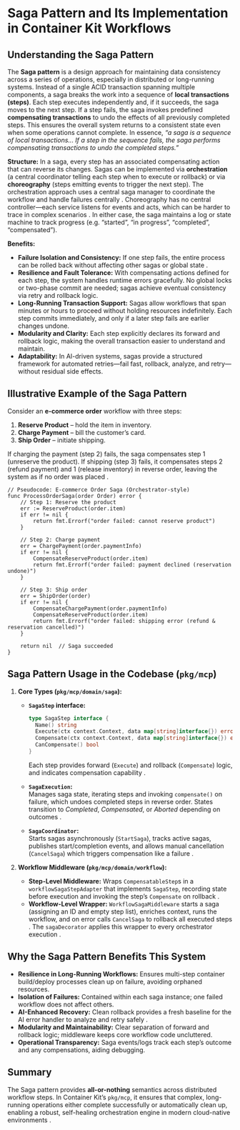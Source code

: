 # Saga Pattern and Its Implementation in Container Kit Workflows

## Understanding the Saga Pattern

The **Saga pattern** is a design approach for maintaining data consistency across a series of operations, especially in distributed or long-running systems. Instead of a single ACID transaction spanning multiple components, a saga breaks the work into a sequence of **local transactions (steps)**. Each step executes independently and, if it succeeds, the saga moves to the next step. If a step fails, the saga invokes predefined **compensating transactions** to undo the effects of all previously completed steps. This ensures the overall system returns to a consistent state even when some operations cannot complete. In essence, _“a saga is a sequence of local transactions... If a step in the sequence fails, the saga performs compensating transactions to undo the completed steps.”_

**Structure:** In a saga, every step has an associated compensating action that can reverse its changes. Sagas can be implemented via **orchestration** (a central coordinator telling each step when to execute or rollback) or via **choreography** (steps emitting events to trigger the next step). The orchestration approach uses a central saga manager to coordinate the workflow and handle failures centrally . Choreography has no central controller—each service listens for events and acts, which can be harder to trace in complex scenarios . In either case, the saga maintains a log or state machine to track progress (e.g. “started”, “in progress”, “completed”, “compensated”).

**Benefits:**  
- **Failure Isolation and Consistency:** If one step fails, the entire process can be rolled back without affecting other sagas or global state .  
- **Resilience and Fault Tolerance:** With compensating actions defined for each step, the system handles runtime errors gracefully. No global locks or two-phase commit are needed; sagas achieve eventual consistency via retry and rollback logic.  
- **Long-Running Transaction Support:** Sagas allow workflows that span minutes or hours to proceed without holding resources indefinitely. Each step commits immediately, and only if a later step fails are earlier changes undone.  
- **Modularity and Clarity:** Each step explicitly declares its forward and rollback logic, making the overall transaction easier to understand and maintain.  
- **Adaptability:** In AI-driven systems, sagas provide a structured framework for automated retries—fail fast, rollback, analyze, and retry—without residual side effects.

## Illustrative Example of the Saga Pattern

Consider an **e-commerce order** workflow with three steps:  
1. **Reserve Product** – hold the item in inventory.  
2. **Charge Payment** – bill the customer’s card.  
3. **Ship Order** – initiate shipping.

If charging the payment (step 2) fails, the saga compensates step 1 (unreserve the product). If shipping (step 3) fails, it compensates steps 2 (refund payment) and 1 (release inventory) in reverse order, leaving the system as if no order was placed .

    // Pseudocode: E-commerce Order Saga (Orchestrator-style)
    func ProcessOrderSaga(order Order) error {
        // Step 1: Reserve the product
        err := ReserveProduct(order.item)
        if err != nil {
            return fmt.Errorf("order failed: cannot reserve product")
        }

        // Step 2: Charge payment
        err = ChargePayment(order.paymentInfo)
        if err != nil {
            CompensateReserveProduct(order.item)
            return fmt.Errorf("order failed: payment declined (reservation undone)")
        }

        // Step 3: Ship order
        err = ShipOrder(order)
        if err != nil {
            CompensateChargePayment(order.paymentInfo)
            CompensateReserveProduct(order.item)
            return fmt.Errorf("order failed: shipping error (refund & reservation cancelled)")
        }

        return nil  // Saga succeeded
    }

## Saga Pattern Usage in the Codebase (`pkg/mcp`)

1. **Core Types (`pkg/mcp/domain/saga`):**  
   - **`SagaStep` interface:**  
     ```go
     type SagaStep interface {
       Name() string
       Execute(ctx context.Context, data map[string]interface{}) error
       Compensate(ctx context.Context, data map[string]interface{}) error
       CanCompensate() bool
     }
     ```  
     Each step provides forward (`Execute`) and rollback (`Compensate`) logic, and indicates compensation capability .

   - **`SagaExecution`:**  
     Manages saga state, iterating steps and invoking `compensate()` on failure, which undoes completed steps in reverse order. States transition to *Completed*, *Compensated*, or *Aborted* depending on outcomes .

   - **`SagaCoordinator`:**  
     Starts sagas asynchronously (`StartSaga`), tracks active sagas, publishes start/completion events, and allows manual cancellation (`CancelSaga`) which triggers compensation like a failure .

2. **Workflow Middleware (`pkg/mcp/domain/workflow`):**  
   - **Step-Level Middleware:** Wraps `CompensatableStep`s in a `workflowSagaStepAdapter` that implements `SagaStep`, recording state before execution and invoking the step’s `Compensate` on rollback .  
   - **Workflow-Level Wrapper:** `WorkflowSagaMiddleware` starts a saga (assigning an ID and empty step list), enriches context, runs the workflow, and on error calls `CancelSaga` to rollback all executed steps . The `sagaDecorator` applies this wrapper to every orchestrator execution .

## Why the Saga Pattern Benefits This System

- **Resilience in Long-Running Workflows:** Ensures multi-step container build/deploy processes clean up on failure, avoiding orphaned resources.  
- **Isolation of Failures:** Contained within each saga instance; one failed workflow does not affect others.  
- **AI-Enhanced Recovery:** Clean rollback provides a fresh baseline for the AI error handler to analyze and retry safely .  
- **Modularity and Maintainability:** Clear separation of forward and rollback logic; middleware keeps core workflow code uncluttered.  
- **Operational Transparency:** Saga events/logs track each step’s outcome and any compensations, aiding debugging.

## Summary

The Saga pattern provides **all-or-nothing** semantics across distributed workflow steps. In Container Kit’s `pkg/mcp`, it ensures that complex, long-running operations either complete successfully or automatically clean up, enabling a robust, self-healing orchestration engine in modern cloud-native environments .

